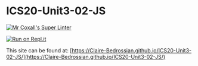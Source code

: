 # ICS20-Unit3-02-JS

[![Mr Coxall's Super Linter](https://github.com/Claire-Bedrossian/ICS20-Unit3-02-JS/workflows/Mr%20Coxall's%20Super%20Linter/badge.svg)](https://github.com/Claire-Bedrossian/ICS20-Unit3-02-JS/actions)

[![Run on Repl.it](https://repl.it/badge/github/Claire-Bedrossian/ICS20-Unit3-02-JS)](https://repl.it/github/Claire-Bedrossian/ICS20-Unit3-02-JS)

This site can be found at: [https://Claire-Bedrossian.github.io/ICS20-Unit3-02-JS/](https://Claire-Bedrossian.github.io/ICS20-Unit3-02-JS/)
